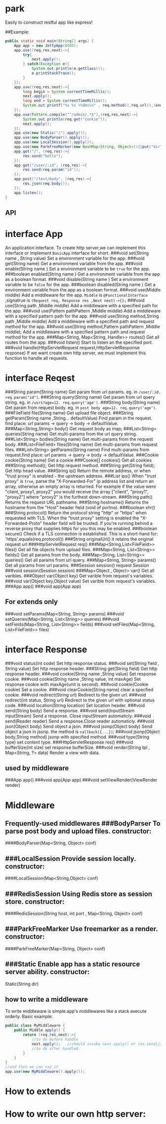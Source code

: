 park
====

Easily to construct restful app like express!


##Example:
```java
public static void main(String[] args) {
	App app = new JettyApp(8000);
	app.use((req,res,next)->{
		try{
			next.apply();
		} catch(Exception e){
			System.out.println(e.getClass());
			e.printStackTrace();
		}
	});
	app.use((req,res,next)->{
		long begin = System.currentTimeMillis(); 
		next.apply();
		long end = System.currentTimeMillis();
		System.out.printf("%s %s +%dms\n" , req.method(),req.url(),(end- begin));
	});
	app.use(Pattern.compile("^/admin/.*$"),(req,res,next)->{
		System.out.println(req.get("cookie"));
		next.apply();
	});
	app.use(new Static("/").apply());
	app.use(new BodyParser().apply());
	app.use(new LocalSession().apply());
	app.use(new ParkFreeMarker(new HashMap<String, Object>(){{put("dir","/");}}).apply());
	app.get("/", (req,res)->{
		res.send("hello");
	});
	app.get("/user/:id", (req,res)->{
		res.send(req.param("id"));
	});
	app.post("/test/body", (req,res)->{
		res.json(req.body());
	});
	app.listen();
}
```

## API

interface App
====
An application interface. To create http server,we can implement this interface or implement `BasicApp` interface for short.
###void set(String name , String value)
Set a environment variable for the app.
###void get(String name)
Get a environment variable from the app.
###void enable(String name )
Set a environment variable to be `true` for the app.
###boolean enabled(String name )
Get a environment variable from the app as a boolean format.
###void disable(String name )
Set a environment variable to be `false` for the app.
###boolean disabled(String name )
Get a environment variable from the app as a boolean format.
###void use(Middle middle)
Add a middleware for the app. `Middle` is `@FunctionalInterface` ,signatrue is `(Request req, Response res ,Next next)->{};` 
###void use(String path ,Middle middle)
Add a middleware with a specified path for the app. 
###void use(Pattern pathPattern ,Middle middle)
Add a middleware with a specified pattern path for the app.
###void use(String method,String path ,Middle middle)
Add a middleware with a specified path and request method for the app. 
###void use(String method,Pattern pathPattern ,Middle middle);
Add a middleware with a specified pattern path and request method for the app. 
###Map\<String, Map\<String, Handle\>\> routes()
Get all routes from the app.
###void listen()
Start to listen an the specified port.
###void handle(HttpServletRequest request,HttpServletResponse response)
If we want create own http server, we must implement this function to handle all requests. 

interface Reqest
================
###String param(String name)
Get param from url params. eg. in `/user/:id. req.param("id")`.
###String query(String name)
Get param from url query string. eg. in `/usrs?age=12. req.query('age')`.
###String body(String name)
Get param from request body. eg. in `post body age=12. req.query('age')`.
###FileField file(String name)
Get upload file object.
###String getParam(String name ,String... defaultValue)
Find param in the request. find place: url params -> query -> body -> defaultValue.
###Map\<String,String\> body()
Get request body as map;
###List\<String\> queries(String name)
Get multi-params from the url query string.
###List\<String\> bodies(String name)
Get multi-params from the request body.
###List\<FileField\> files(String name)
Get multi-params from request files.
###List\<String\> getParams(String name)
Find multi-params from request.find place: url params -> query -> body -> defaultValue.
###Cookie cookie(String name)
Get a cookie
###Cookie[] cookies()
Get all cookies
###String method();
Get http request method.
###String get(String field);
Get http head value.
###String ip()
Return the remote address, or when "trust proxy" is enabled - the upstream address.
###List<String> ips()
When "trust proxy" is `true`, parse the "X-Forwarded-For" ip address list and return an array, otherwise an empty array is returned. For example if the value were "client, proxy1, proxy2" you would receive the array ["client", "proxy1", "proxy2"] where "proxy2" is the furthest down-stream.
###String path()
Returns the request URL pathname.
###String hostname()
Returns the hostname from the "Host" header field (void of portno).
###boolean xhr()
###String protocol()
Return the protocol string "http" or "https" when requested with TLS. When the "trust proxy" setting is enabled the "X-Forwarded-Proto" header field will be trusted. If you're running behind a reverse proxy that supplies https for you this may be enabled.
###boolean secure()
Check if a TLS connection is established. This is a short-hand for: 'https'.equals(req.protocol())
###String originalUrl()
it retains the original request url
###HttpServletRequest req()
###Map\<String,List\<FileField\>\> files()
Get all file objects from upload files.
###Map\<String, List\<String>> fields()
Get all params from the body.
###Map\<String, List\<String\>\> queries()
Get all params from url query.
###Map\<String, String\> params()
Get all params from url params.
###Session session()
request Session
###void session(Session session)
###Map\<Object , Object\> var()
Get all varibles.
###Object var(Object key)
Get varible from request's variables.
###void var(Object key,Object value)
Set varible from request's variables.
###App app()
###void app(App app)

For extends only
----------------
###void setParams(Map\<String, String\> params)
###void setQueries(Map\<String, List\<String\>\> queries)
###void setFields(Map\<String, List\<String\>\> fields)
###void setFiles(Map\<String, List\<FileField\>\> files)


interface Response
==================
###void status(int code)
Set http response status.
###void set(String field , String value)
Set http response header.
###String get(String field)
Get http response header.
###void cookie(String name ,String value)
Set response cookie.
###void cookie(String name ,String value, int maxAge)
Set response cookie with maxAge(unit is second).
###void cookie(Cookie cookie)
Set a cookie.
###void clearCookie(String name)
clear a specfied cookie.
###void redirect(String url)
Redirect to the given url.
###void redirect(int status, String url)
Redirect to the given url with optional status code.
###void location(String location)
Set location header.
###void send(String body)
Send a response.
###void send(InputStream inputStream)
Send a response. Close inputStream automaticly.
###void send(Reader reader)
Send a response.Close reader automaticly.
###void json(Object body)
Send object a json.
###void jsonp(Object body)
Send object a json in jsonp. the method is `callback({...})`;
###void jsonp(Object body,String method)
jsonp with specified method.
###void type(String type)
set content type.
###HttpServletResponse res()
###void bufferSize(int size)
set response bufferSize.
###void render(String tpl , Map\<String, ?\> data)
Render a view with data.

used by middleware
-----------------
###App app()
###void app(App app)
###void setViewRender(ViewRender render)


Middleware
=========
Frequently-used middlewares
###BodyParser
To parse post body and upload files.
constructor:
-----------
####BodyParser(Map\<String, Object\> conf)

###LocalSession
Provide session locally.
constructor: 
-----------
####LocalSession(Map\<String,Object\> conf)

###RedisSession
Using Redis store as session store.
constructor:
-----------
####RedisSession(String host, int port , Map\<String, Object\> conf)

###ParkFreeMarker
Use freemarker as a render.
constructor:
-----------
####ParkFreeMarker(Map\<String, Object\> conf)

###Static
Enable app has a static resource server ability.
constructor:
-----------
Static(String dir)


how to write a middleware
-----------------------
To write middleware is simple.app's middlewares like a stack execute orderly. Basic example:
```java
public class MyMiddleware {
	public Middle apply() {
		return (req,res,next)->{
			//to do before handle
			next.apply();	//should invoke next.apply() or res.send|json...
			//to do after handled.
		}
	}
}
//and then we can use it
app.use(new MyMiddleware().apply());

```


How to extends
============


How to write our own http server:
=================================
